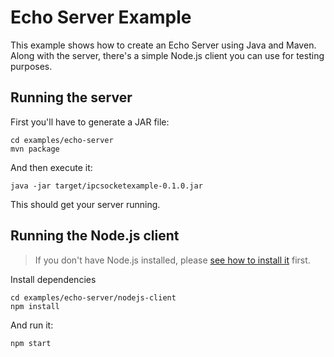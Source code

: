 # Echo Server Example

This example shows how to create an Echo Server using Java and Maven.
Along with the server, there's a simple Node.js client you can use for
testing purposes.

## Running the server

First you'll have to generate a JAR file:

```
cd examples/echo-server
mvn package
```

And then execute it:

```
java -jar target/ipcsocketexample-0.1.0.jar
```

This should get your server running.

## Running the Node.js client

> If you don't have Node.js installed, please [see how to install it](https://nodejs.org/en/download/) first.

Install dependencies

```
cd examples/echo-server/nodejs-client
npm install
```

And run it:

```
npm start
```
